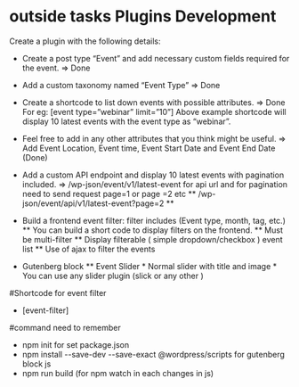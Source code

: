 # outside tasks Plugins Development


Create a plugin with the following details:

* Create a post type “Event” and add necessary custom fields required for the event. => Done

* Add a custom taxonomy named “Event Type” => Done

* Create a shortcode to list down events with possible attributes. => Done
For eg: [event type=”webinar” limit=”10”]
Above example shortcode will display 10 latest events with the event type as “webinar”.

* Feel free to add in any other attributes that you think might be useful. => Add Event Location, Event time, Event Start Date and Event End Date (Done)

* Add a custom API endpoint and display 10 latest events with pagination included. => /wp-json/event/v1/latest-event for api url and for pagination need to send request page=1 or page =2 etc  ** /wp-json/event/api/v1/latest-event?page=2 **

* Build a frontend event filter: filter includes (Event type, month, tag, etc.)
	** You can build a short code to display filters on the frontend.
	** Must be multi-filter
	** Display filterable ( simple dropdown/checkbox ) event list
	** Use of ajax to filter the events
* Gutenberg block
	** Event Slider
		* Normal slider with title and image
		* You can use any slider plugin (slick or any other )

#Shortcode for event filter
* [event-filter]

#command need to remember
* npm init for set package.json 
* npm install --save-dev --save-exact @wordpress/scripts for gutenberg block js
* npm run build (for npm watch in each changes in js)